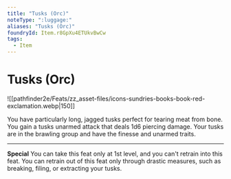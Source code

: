 ```yaml
---
title: "Tusks (Orc)"
noteType: ":luggage:"
aliases: "Tusks (Orc)"
foundryId: Item.r8GpXu4ETUkvBwCw
tags:
  - Item
---
```


# Tusks (Orc)
![[pathfinder2e/Feats/zz_asset-files/icons-sundries-books-book-red-exclamation.webp|150]]

You have particularly long, jagged tusks perfect for tearing meat from bone. You gain a tusks unarmed attack that deals 1d6 piercing damage. Your tusks are in the brawling group and have the finesse and unarmed traits.

* * *

**Special** You can take this feat only at 1st level, and you can't retrain into this feat. You can retrain out of this feat only through drastic measures, such as breaking, filing, or extracting your tusks.
